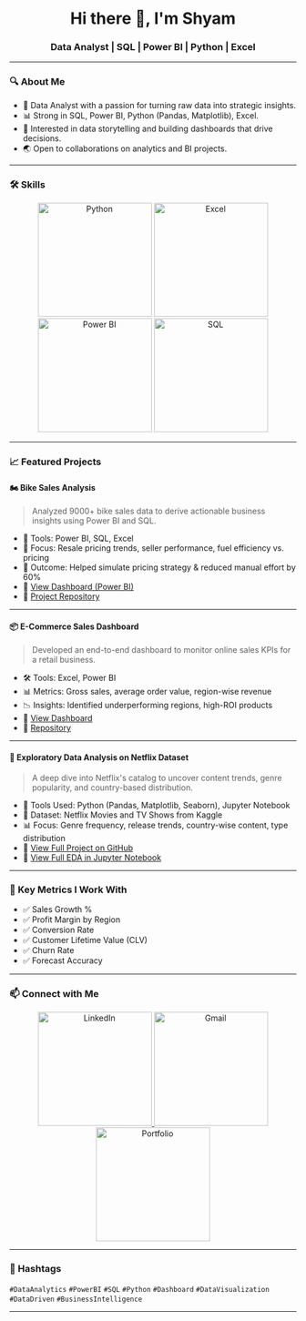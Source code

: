 <h1 align="center">Hi there 👋, I'm Shyam</h1>
<h3 align="center">Data Analyst | SQL | Power BI | Python | Excel</h3>

---

### 🔍 About Me
- 🎯 Data Analyst with a passion for turning raw data into strategic insights.
- 📊 Strong in SQL, Power BI, Python (Pandas, Matplotlib), Excel.
- 🧠 Interested in data storytelling and building dashboards that drive decisions.
- 🌏 Open to collaborations on analytics and BI projects.

---

### 🛠️ Skills

<p align="center">
  <img src="https://img.icons8.com/color/200/000000/python--v1.png" width="200" height="200" alt="Python"/>
  <img src="https://img.icons8.com/color/200/000000/microsoft-excel-2019--v1.png" width="200" height="200" alt="Excel"/>
  <img src="https://img.icons8.com/color/200/000000/power-bi.png" width="200" height="200" alt="Power BI"/>
  <img src="https://img.icons8.com/ios-filled/200/1A1A1A/sql.png" width="200" height="200" alt="SQL"/>
</p>

---

### 📈 Featured Projects

#### 🏍️ Bike Sales Analysis
> Analyzed 9000+ bike sales data to derive actionable business insights using Power BI and SQL.

- 🧩 Tools: Power BI, SQL, Excel
- 📌 Focus: Resale pricing trends, seller performance, fuel efficiency vs. pricing
- 🚀 Outcome: Helped simulate pricing strategy & reduced manual effort by 60%
- 🔗 [View Dashboard (Power BI)](https://github.com/Shyam-Sunder-Karupothula/Bike-sales-insights/blob/main/Bike%20Sales%20Analysis%20Dashboard.pdf)
- 🔗 [Project Repository](https://github.com/Shyam-Sunder-Karupothula/Bike-sales-insights)

---

#### 📦 E-Commerce Sales Dashboard
> Developed an end-to-end dashboard to monitor online sales KPIs for a retail business.

- 🛠️ Tools: Excel, Power BI
- 📊 Metrics: Gross sales, average order value, region-wise revenue
- 📉 Insights: Identified underperforming regions, high-ROI products
- 🔗 [View Dashboard](https://github.com/Shyam-Sunder-Karupothula/Ecommerce-Sales-Dashboard/blob/main/Ecommerce%20Sales%20Dashboard.png)
- 🔗 [Repository](https://github.com/Shyam-Sunder-Karupothula/Ecommerce-Sales-Dashboard)

---

#### 🔎 Exploratory Data Analysis on Netflix Dataset

> A deep dive into Netflix's catalog to uncover content trends, genre popularity, and country-based distribution.

- 🔧 Tools Used: Python (Pandas, Matplotlib, Seaborn), Jupyter Notebook
- 📁 Dataset: Netflix Movies and TV Shows from Kaggle
- 📊 Focus: Genre frequency, release trends, country-wise content, type distribution
- 🔗 [View Full Project on GitHub](https://github.com/Shyam-Sunder-Karupothula/Netflix-EDA)
- 🔗 [View Full EDA in Jupyter Notebook](https://github.com/Shyam-Sunder-Karupothula/Netflix-EDA/blob/main/Netflix_EDA.ipynb)

---

### 📌 Key Metrics I Work With
- ✅ Sales Growth %
- ✅ Profit Margin by Region
- ✅ Conversion Rate
- ✅ Customer Lifetime Value (CLV)
- ✅ Churn Rate
- ✅ Forecast Accuracy

---

### 📫 Connect with Me

<p align="center">
  <a href="https://linkedin.com/in/karupothula-shyam-sunder-840635334" target="_blank">
    <img src="https://img.icons8.com/color/200/000000/linkedin.png" width="200" height="200" alt="LinkedIn"/>
  </a>
  <a href="mailto:karupothula.shyamgoud@gmail.com">
    <img src="https://img.icons8.com/color/200/000000/gmail.png" width="200" height="200" alt="Gmail"/>
  </a>
  <a href="https://shyam-sunder-karupothula.github.io/My-Portfolio-Website/" target="_blank">
    <img src="https://img.icons8.com/ios-filled/200/000000/domain.png" width="200" height="200" alt="Portfolio"/>
  </a>
</p>

---

### 📌 Hashtags
`#DataAnalytics` `#PowerBI` `#SQL` `#Python` `#Dashboard` `#DataVisualization` `#DataDriven` `#BusinessIntelligence`

---

